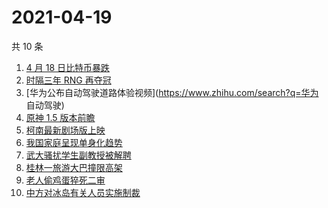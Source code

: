 # 2021-04-19

共 10 条

<!-- BEGIN ZHIHUSEARCH -->
<!-- 最后更新时间 Mon Apr 19 2021 00:03:24 GMT+0800 (China Standard Time) -->
1. [4 月 18 日比特币暴跌](https://www.zhihu.com/search?q=比特币暴跌)
1. [时隔三年 RNG 再夺冠](https://www.zhihu.com/search?q=rng)
1. [华为公布自动驾驶道路体验视频](https://www.zhihu.com/search?q=华为 自动驾驶)
1. [原神 1.5 版本前瞻](https://www.zhihu.com/search?q=原神)
1. [柯南最新剧场版上映](https://www.zhihu.com/search?q=名侦探柯南：绯色的子弹)
1. [我国家庭呈现单身化趋势](https://www.zhihu.com/search?q=单身经济)
1. [武大骚扰学生副教授被解聘](https://www.zhihu.com/search?q=武大)
1. [桂林一旅游大巴撞限高架](https://www.zhihu.com/search?q=桂林旅游大巴)
1. [老人偷鸡蛋猝死二审](https://www.zhihu.com/search?q=老人偷鸡蛋猝死)
1. [中方对冰岛有关人员实施制裁](https://www.zhihu.com/search?q=冰岛)
<!-- END ZHIHUSEARCH -->
